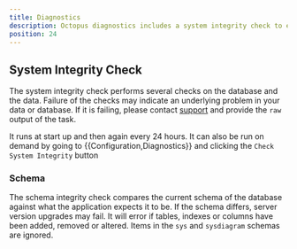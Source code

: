 ```yaml
---
title: Diagnostics
description: Octopus diagnostics includes a system integrity check to ensure the system's database schema and data are correct.
position: 24
---
```


## System Integrity Check

The system integrity check performs several checks on the database and the data. Failure
of the checks may indicate an underlying problem in your data or database. If it is failing,
please contact [support](https://octopus.com/support) and provide the `raw` output of the task.

It runs at start up and then again every 24 hours. It can also be run on demand by going 
to {{Configuration,Diagnostics}} and clicking the `Check System Integrity` button

### Schema
The schema integrity check compares the current schema of the database against what the application
expects it to be. If the schema differs, server version upgrades may fail. It will error if tables, 
indexes or columns have been added, removed or altered. Items in the `sys` and `sysdiagram` schemas
are ignored.

